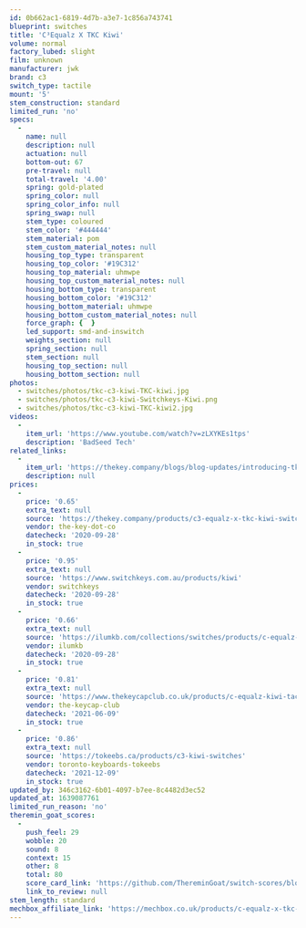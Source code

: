 ```yaml
---
id: 0b662ac1-6819-4d7b-a3e7-1c856a743741
blueprint: switches
title: 'C³Equalz X TKC Kiwi'
volume: normal
factory_lubed: slight
film: unknown
manufacturer: jwk
brand: c3
switch_type: tactile
mount: '5'
stem_construction: standard
limited_run: 'no'
specs:
  -
    name: null
    description: null
    actuation: null
    bottom-out: 67
    pre-travel: null
    total-travel: '4.00'
    spring: gold-plated
    spring_color: null
    spring_color_info: null
    spring_swap: null
    stem_type: coloured
    stem_color: '#444444'
    stem_material: pom
    stem_custom_material_notes: null
    housing_top_type: transparent
    housing_top_color: '#19C312'
    housing_top_material: uhmwpe
    housing_top_custom_material_notes: null
    housing_bottom_type: transparent
    housing_bottom_color: '#19C312'
    housing_bottom_material: uhmwpe
    housing_bottom_custom_material_notes: null
    force_graph: {  }
    led_support: smd-and-inswitch
    weights_section: null
    spring_section: null
    stem_section: null
    housing_top_section: null
    housing_bottom_section: null
photos:
  - switches/photos/tkc-c3-kiwi-TKC-kiwi.jpg
  - switches/photos/tkc-c3-kiwi-Switchkeys-Kiwi.png
  - switches/photos/tkc-c3-kiwi-TKC-kiwi2.jpg
videos:
  -
    item_url: 'https://www.youtube.com/watch?v=zLXYKEs1tps'
    description: 'BadSeed Tech'
related_links:
  -
    item_url: 'https://thekey.company/blogs/blog-updates/introducing-tkc-x-c-equalz-fruit-switches'
    description: null
prices:
  -
    price: '0.65'
    extra_text: null
    source: 'https://thekey.company/products/c3-equalz-x-tkc-kiwi-switches'
    vendor: the-key-dot-co
    datecheck: '2020-09-28'
    in_stock: true
  -
    price: '0.95'
    extra_text: null
    source: 'https://www.switchkeys.com.au/products/kiwi'
    vendor: switchkeys
    datecheck: '2020-09-28'
    in_stock: true
  -
    price: '0.66'
    extra_text: null
    source: 'https://ilumkb.com/collections/switches/products/c-equalz-x-tkc-kiwi-switches'
    vendor: ilumkb
    datecheck: '2020-09-28'
    in_stock: true
  -
    price: '0.81'
    extra_text: null
    source: 'https://www.thekeycapclub.co.uk/products/c-equalz-kiwi-tactile-switches'
    vendor: the-keycap-club
    datecheck: '2021-06-09'
    in_stock: true
  -
    price: '0.86'
    extra_text: null
    source: 'https://tokeebs.ca/products/c3-kiwi-switches'
    vendor: toronto-keyboards-tokeebs
    datecheck: '2021-12-09'
    in_stock: true
updated_by: 346c3162-6b01-4097-b7ee-8c4482d3ec52
updated_at: 1639087761
limited_run_reason: 'no'
theremin_goat_scores:
  -
    push_feel: 29
    wobble: 20
    sound: 8
    context: 15
    other: 8
    total: 80
    score_card_link: 'https://github.com/ThereminGoat/switch-scores/blob/master/Kiwi.pdf'
    link_to_review: null
stem_length: standard
mechbox_affiliate_link: 'https://mechbox.co.uk/products/c-equalz-x-tkc-kiwi-switch?variant=39368457191586'
---
```

